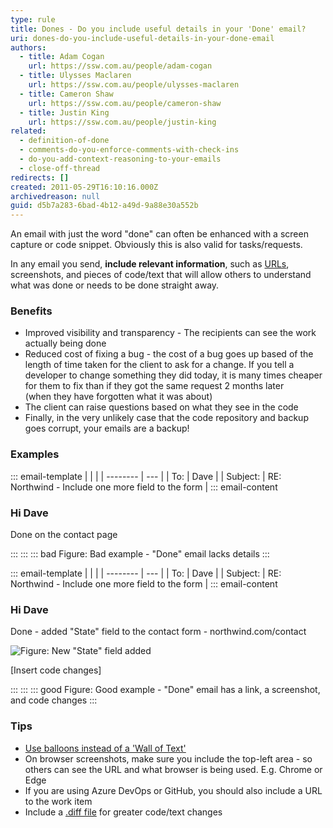```yaml
---
type: rule
title: Dones - Do you include useful details in your 'Done' email?
uri: dones-do-you-include-useful-details-in-your-done-email
authors:
  - title: Adam Cogan
    url: https://ssw.com.au/people/adam-cogan
  - title: Ulysses Maclaren
    url: https://ssw.com.au/people/ulysses-maclaren
  - title: Cameron Shaw
    url: https://ssw.com.au/people/cameron-shaw
  - title: Justin King
    url: https://ssw.com.au/people/justin-king
related:
  - definition-of-done
  - comments-do-you-enforce-comments-with-check-ins
  - do-you-add-context-reasoning-to-your-emails
  - close-off-thread
redirects: []
created: 2011-05-29T16:10:16.000Z
archivedreason: null
guid: d5b7a283-6bad-4b12-a49d-9a88e30a552b
---
```

An email with just the word "done" can often be enhanced with a screen capture or code snippet. Obviously this is also valid for tasks/requests.

In any email you send, **include relevant information**, such as [URLs](/include-links-in-emails), screenshots, and pieces of code/text that will allow others to understand what was done or needs to be done straight away.

<!--endintro-->

### Benefits

* Improved visibility and transparency - The recipients can see the work actually being done
* Reduced cost of fixing a bug - the cost of a bug goes up based of the length of time taken for the client to ask for a change. If you tell a developer to change something they did today, it is many times cheaper for them to fix than if they got the same request 2 months later (when they have forgotten what it was about)
* The client can raise questions based on what they see in the code
* Finally, in the very unlikely case that the code repository and backup goes corrupt, your emails are a backup!

### Examples

::: email-template
|          |     |
| -------- | --- |
| To:      | Dave |
| Subject: | RE: Northwind - Include one more field to the form |
::: email-content  

### Hi Dave

Done on the contact page

:::
:::
::: bad
Figure: Bad example - "Done" email lacks details
:::

::: email-template
|          |     |
| -------- | --- |
| To:      | Dave |
| Subject: | RE: Northwind - Include one more field to the form |
::: email-content  

### Hi Dave

Done - added "State" field to the contact form - northwind&#46;com/contact

  ![Figure: New "State" field added](good-done-example-form.png)  

\[Insert code changes\]

:::
:::
::: good
Figure: Good example - "Done" email has a link, a screenshot, and code changes
:::

### Tips

* [Use balloons instead of a 'Wall of Text'](/screenshots-do-you-use-balloons-instead-of-a-wall-of-text)
* On browser screenshots, make sure you include the top-left area - so others can see the URL and what browser is being used. E.g. Chrome or Edge
* If you are using Azure DevOps or GitHub, you should also include a URL to the work item
* Include a [.diff file](https://www.diffchecker.com/) for greater code/text changes

